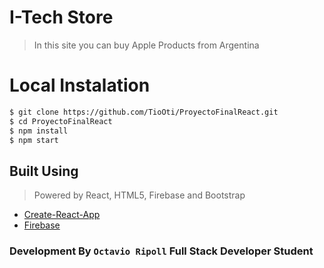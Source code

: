 # I-Tech Store

> In this site you can buy Apple Products from Argentina


# Local Instalation
  
```bash
$ git clone https://github.com/TioOti/ProyectoFinalReact.git
$ cd ProyectoFinalReact
$ npm install
$ npm start
```

## Built Using
> Powered by React, HTML5, Firebase and Bootstrap

* [Create-React-App](https://create-react-app.dev/)
* [Firebase](https://firebase.com)

### Development By `Octavio Ripoll` Full Stack Developer Student